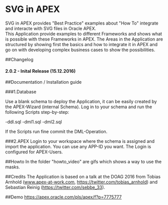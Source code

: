 # SVG in APEX
SVG in APEX provides "Best Practice" examples about "How To" integrate and interacte with SVG files in Oracle APEX.<br>
This Application provide examples to different Frameworks and shows what is possible with these Frameworks in APEX. The Areas in the Application are structured by showing first the basics and how to integrate it in APEX and go on with developing complex business cases to show the possibilities.


##Changelog

#### 2.0.2 - Inital Release (15.12.2016)



##Documentation / Installation guide


###1.Database

Use a blank schema to deploy the Application, it can be easily created by the APEX-Wizard (internal Schema). Log in to your schema and run the following Scripts step-by-step:

-ddl.sql
-dml1.sql
-dml2.sql

If the Scripts run fine commit the DML-Operation.


###2.APEX
Login to your workspace where the schema is assigned and import the application. You can use any APP-ID you want. The Login is configured for APEX-Users.

##Howto
In the folder "howto_video" are gifs which shows a way to use the masks.


##Credits
The Application is based on a talk at the DOAG 2016 from Tobias Arnhold (www.apex-at-work.com, https://twitter.com/tobias_arnhold) and Sebastian Reinig (https://twitter.com/sebbe_33).



##Demo
<a href="https://apex.oracle.com/pls/apex/f?p=7775777" target="_blank">https://apex.oracle.com/pls/apex/f?p=7775777</a>